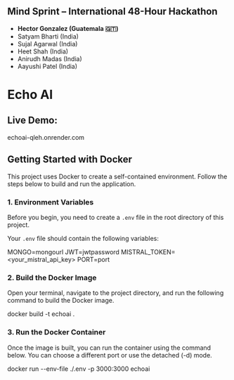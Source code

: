 ## Mind Sprint – International 48-Hour Hackathon
-   **Hector Gonzalez (Guatemala 🇬🇹)**
-  Satyam Bharti (India)
- Sujal Agarwal (India)
- Heet Shah (India)
- Anirudh Madas (India)
- Aayushi Patel (India)

# Echo AI
## Live Demo:
echoai-qleh.onrender.com

## Getting Started with Docker

This project uses Docker to create a self-contained environment. Follow the steps below to build and run the application.

### 1. Environment Variables

Before you begin, you need to create a `.env` file in the root directory of this project. 

Your `.env` file should contain the following variables:

MONGO=mongourl
JWT=jwtpassword
MISTRAL_TOKEN=<your_mistral_api_key>
PORT=port


### 2. Build the Docker Image

Open your terminal, navigate to the project directory, and run the following command to build the Docker image.

docker build -t echoai .


### 3. Run the Docker Container

Once the image is built, you can run the container using the command below. You can choose a different port or use the detached (-d) mode.

docker run --env-file ./.env -p 3000:3000 echoai
